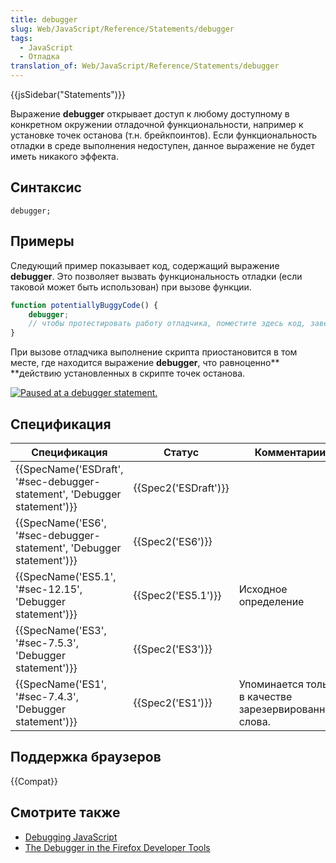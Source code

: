 ```yaml
---
title: debugger
slug: Web/JavaScript/Reference/Statements/debugger
tags:
  - JavaScript
  - Отладка
translation_of: Web/JavaScript/Reference/Statements/debugger
---
```

{{jsSidebar("Statements")}}

Выражение **debugger** открывает доступ к любому доступному в конкретном окружении отладочной функциональности, например к установке точек останова (т.н. брейкпоинтов). Если функциональность отладки в среде выполнения недоступен, данное выражение не будет иметь никакого эффекта.

## Синтаксис

```
debugger;
```

## Примеры

Следующий пример показывает код, содержащий выражение **debugger**. Это позволяет вызвать функциональность отладки (если таковой может быть использован) при вызове функции.

```js
function potentiallyBuggyCode() {
    debugger;
    // чтобы протестировать работу отладчика, поместите здесь код, заведомо содержащий ошибку
}
```

При вызове отладчика выполнение скрипта приостановится в том месте, где находится выражение **debugger**, что равноценно\*\* \*\*действию установленных в скрипте точек останова.

[![Paused at a debugger statement.](https://mdn.mozillademos.org/files/6963/Screen%20Shot%202014-02-07%20at%209.14.35%20AM.png)](<https://mdn.mozillademos.org/files/6963/Screen Shot 2014-02-07 at 9.14.35 AM.png>)

## Спецификация

| Спецификация                                                                                     | Статус                       | Комментарии                                             |
| ------------------------------------------------------------------------------------------------ | ---------------------------- | ------------------------------------------------------- |
| {{SpecName('ESDraft', '#sec-debugger-statement', 'Debugger statement')}} | {{Spec2('ESDraft')}} |                                                         |
| {{SpecName('ES6', '#sec-debugger-statement', 'Debugger statement')}}     | {{Spec2('ES6')}}         |                                                         |
| {{SpecName('ES5.1', '#sec-12.15', 'Debugger statement')}}                     | {{Spec2('ES5.1')}}     | Исходное определение                                    |
| {{SpecName('ES3', '#sec-7.5.3', 'Debugger statement')}}                         | {{Spec2('ES3')}}         |                                                         |
| {{SpecName('ES1', '#sec-7.4.3', 'Debugger statement')}}                         | {{Spec2('ES1')}}         | Упоминается только в качестве зарезервированного слова. |

## Поддержка браузеров

{{Compat}}

## Смотрите также

- [Debugging JavaScript](/ru/docs/Debugging_JavaScript)
- [The Debugger in the Firefox Developer Tools](/ru/docs/Tools/Debugger)

